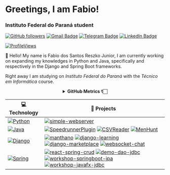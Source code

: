<h1 align="left">Greetings, I am Fabio!</h1>
<h3 align="left">Instituto Federal do Paraná student</h3>

[![GitHub followers](https://img.shields.io/github/followers/reszkojr?label=Follow&style=social)](https://github.com/reszkojr/?tab=follow)
[![Gmail Badge](https://img.shields.io/badge/-s.reszkojr-c14438?style=social&logo=Gmail&logoColor=red&link=mailto:s.reszkojr@gmail.com)](mailto:s.reszkojr@gmail.com)
[![Telegram Badge](https://img.shields.io/badge/-Telegram-c14438?style=social&logo=Telegram&logoColor=red&link=https://t.me/reszkojr)](https://t.me/reszkojr)
[![LinkedIn Badge](https://img.shields.io/badge/-LinkedIn-blue?style=social&logo=Linkedin&logoColor=blue&link=https://www.linkedin.com/in/reszko/)](https://www.linkedin.com/in/reszko/)

[![ProfileViews](https://komarev.com/ghpvc/?username=reszkojr&color=red&style=flat)](https://komarev.com/ghpvc/?username=reszkojr)

:wave: Hello! My name is Fabio dos Santos Reszko Junior, I am currently working on expanding my knowledges in Python and Java, specifically and respectively in the Django and Spring Boot frameworks.

Right away I am studying on *Instituto Federal do Paraná* with the *Técnico em Informática* course.

<div align="center">
    <details>
        <summary><b>GitHub Metrics 👇🏻</b></summary>
    <br>
        
<img src="https://metrics.lecoq.io/reszkojr?template=classic&isocalendar=1&followup=1&tweets=1&achievements=1&isocalendar.duration=half-year&followup.sections=repositories&followup.indepth=false&achievements.threshold=C&achievements.secrets=true&achievements.display=detailed&achievements.limit=0&achievements.ignored=follower%2C%20gister%2C%20member%2C%20forker%2C%20inspirer%2C%20influencer%2C%20worker&tweets.attachments=false&tweets.limit=2&tweets.user=reszkojr&config.timezone=Asia%2FKolkata">
    </details>
</div>

| 💻 **Technology** | 🚀 **Projects** |
| - | - |
| [![Python](https://img.shields.io/static/v1?label=&message=Python&color=3776AB&logo=Python&logoColor=FFFFFF)](https://www.python.org/) |  [![simple-webserver](https://img.shields.io/static/v1?label=&message=simple-webserver&color=000605&logo=github&logoColor=FFFFFF&labelColor=000605)](https://github.com/reszkojr/simple-webserver)
| [![Java](https://img.shields.io/static/v1?label=&message=Java&color=3776AB&logo=openjdk&logoColor=FFFFFF)](https://www.python.org/) |  [![SpeedrunnerPlugin](https://img.shields.io/static/v1?label=&message=SpeedrunnerPlugin&color=000605&logo=github&logoColor=FFFFFF&labelColor=000605)](https://github.com/reszkojr/SpeedrunnerPlugin) [![CSVReader](https://img.shields.io/static/v1?label=&message=CSVReader&color=000605&logo=github&logoColor=FFFFFF&labelColor=000605)](https://github.com/reszkojr/CSVReader) [![MenHunt](https://img.shields.io/static/v1?label=&message=MenHunt&color=000605&logo=github&logoColor=FFFFFF&labelColor=000605)](https://github.com/reszkojr/MenHunt)
| [![Django](https://img.shields.io/static/v1?label=&message=Django&color=092E20&logo=Django&logoColor=FFFFFF)](https://www.djangoproject.com/) |  [![manthano](https://img.shields.io/static/v1?label=&message=manthano&color=000605&logo=github&logoColor=FFFFFF&labelColor=000605)](https://github.com/reszkojr/manthano) [![django-learning](https://img.shields.io/static/v1?label=&message=django-learning&color=000605&logo=github&logoColor=FFFFFF&labelColor=000605)](https://github.com/reszkojr/django-learning) [![django-marketplace](https://img.shields.io/static/v1?label=&message=django-marketplace&color=000605&logo=github&logoColor=FFFFFF&labelColor=000605)](https://github.com/reszkojr/django-marketplace) [![websocket-chat](https://img.shields.io/static/v1?label=&message=websocket-chat&color=000605&logo=github&logoColor=FFFFFF&labelColor=000605)](https://github.com/reszkojr/websocket_chat)
| [![Spring](https://img.shields.io/static/v1?label=&message=Spring&color=4EAA25&logo=Spring&logoColor=FFFFFF)](https://www.djangoproject.com/) | [![react-spring-crud](https://img.shields.io/static/v1?label=&message=react-spring-crud&color=000605&logo=github&logoColor=FFFFFF&labelColor=000605)](https://github.com/reszkojr/react-spring-crud) [![demo-dao-jdbc](https://img.shields.io/static/v1?label=&message=demo-dao-jdbc&color=000605&logo=github&logoColor=FFFFFF&labelColor=000605)](https://github.com/reszkojr/demo-dao-jdbc) [![workshop-springboot-jpa](https://img.shields.io/static/v1?label=&message=workshop-springboot-jpa&color=000605&logo=github&logoColor=FFFFFF&labelColor=000605)](https://github.com/reszkojr/workshop-springboot-jpa) [![workshop-javafx-jdbc](https://img.shields.io/static/v1?label=&message=workshop-javafx-jdbc&color=000605&logo=github&logoColor=FFFFFF&labelColor=000605)](https://github.com/reszkojr/workshop-javafx-jdbc)
